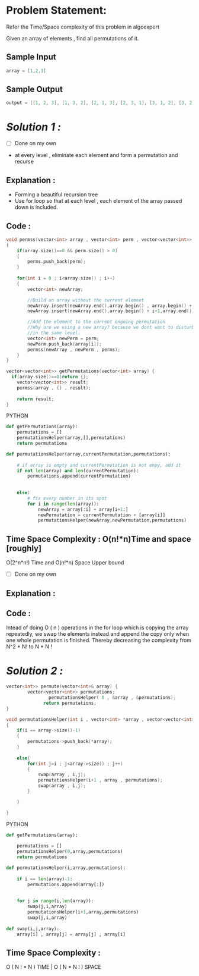 # Problem Statement:

Refer the Time/Space complexity of this problem in algoexpert

Given an array of elements , find all permutations of it.

## Sample Input

```cpp
array = [1,2,3]
```

## Sample Output

```cpp
output = [[1, 2, 3], [1, 3, 2], [2, 1, 3], [2, 3, 1], [3, 1, 2], [3, 2, 1]]
```

# *Solution 1 :*

- [ ]  Done on my own
- at every level , eliminate each element and form a permutation and recurse

## Explanation :

- Forming a beautiful recursion tree
- Use for loop so that at each level , each element of the array passed down is included.

## Code :

```cpp
void permss(vector<int> array , vector<int> perm , vector<vector<int>> &perms)
{
	if(array.size()==0 && perm.size() > 0)
	{
		perms.push_back(perm);
	}
	
	for(int i = 0 ; i<array.size() ; i++)
	{
		vector<int> newArray;

		//Build an array without the current element
		newArray.insert(newArray.end(),array.begin() , array.begin() + i);
		newArray.insert(newArray.end(),array.begin() + i+1,array.end());

		//Add the element to the current ongoing permutation
		//Why are we using a new array? because we dont want to disturb other operations
		//in the same level.
		vector<int> newPerm = perm;
		newPerm.push_back(array[i]);
		permss(newArray , newPerm , perms);
	}
}

vector<vector<int>> getPermutations(vector<int> array) {
  if(array.size()==0)return {};
	vector<vector<int>> result;
	permss(array , {} , result);
	
	return result;
}
```

PYTHON

```python
def getPermutations(array):
    permutations = []
	permutationsHelper(array,[],permutations)
	return permutations

def permutationsHelper(array,currentPermutation,permutations):
	
	# if array is empty and currentPermutation is not empy, add it
	if not len(array) and len(currentPermutation):
		permutations.append(currentPermutation)
		
		
	else:
		# fix every number in its spot
		for i in range(len(array)):
			newArray = array[:i] + array[i+1:]
			newPermutation = currentPermutation + [array[i]]
			permutationsHelper(newArray,newPermutation,permutations)
```

## Time Space Complexity : O(n!*n)Time and space [roughly]

O(2^n*n!) Time and O(n!*n) Space Upper bound

- [ ]  Done on my own

## Explanation :

## Code :

Intead of doing O ( n ) operations in the for loop which is copying the array repeatedly, we swap the elements instead and append the copy only when one whole permutation is finished. Thereby decreasing the complexity from N^2 * N! to N * N !

# *Solution 2 :*

```cpp
vector<int>> permute(vector<int>& array) {
        vector<vector<int>> permutations;
				permutationsHelper( 0 , &array , &permutations);
			  return permutations;
}

void permutationsHelper(int i , vector<int> *array , vector<vector<int>> *permutations)
{
	if(i == array->size()-1)
	{
		permutations->push_back(*array);
	}
	
	else{
		for(int j=i ; j<array->size() ; j++)
		{
			swap(array , i,j);
			permutationsHelper(i+1 , array , permutations);
			swap(array , i,j);
		}

	}

}
```

PYTHON

```python
def getPermutations(array):
    
	permutations = []
	permutationsHelper(0,array,permutations)
	return permutations

def permutationsHelper(i,array,permutations):
	
	if i == len(array)-1:
		permutations.append(array[:])
		
		
	for j in range(i,len(array)):
		swap(j,i,array)
		permutationsHelper(i+1,array,permutations)
		swap(j,i,array)
		
def swap(i,j,array): 	
	array[i] , array[j] = array[j] , array[i]
```

## Time Space Complexity :

O ( N ! * N ) TIME | O ( N * N ! ) SPACE